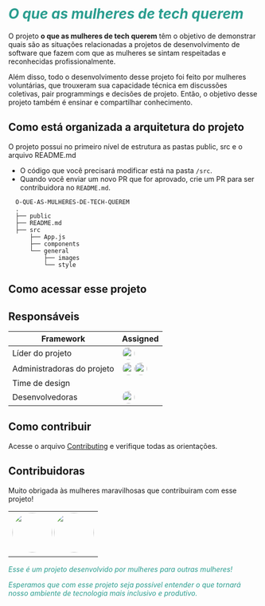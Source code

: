 <h1><span style="color:#2A9D8F"><em>O que as mulheres de tech querem</em></span></h1>

O projeto **o que as mulheres de tech querem** têm o objetivo de demonstrar quais são as situações relacionadas a projetos de desenvolvimento de software que fazem com que as mulheres se sintam respeitadas e reconhecidas profissionalmente.

Além disso, todo o desenvolvimento desse projeto foi feito por mulheres voluntárias, que trouxeram sua capacidade técnica em discussões coletivas, pair programmings e decisões de projeto. Então, o objetivo desse projeto também é ensinar e compartilhar conhecimento.

## Como está organizada a arquitetura do projeto

O projeto possui no primeiro nível de estrutura as pastas public, src e o arquivo README.md

- O código que você precisará modificar está na pasta `/src`.
- Quando você enviar um novo PR que for aprovado, crie um PR para ser contribuidora no `README.md`.

```shell
  O-QUE-AS-MULHERES-DE-TECH-QUEREM
  .
  ├── public
  ├── README.md
  ├── src
      ├── App.js
      ├── components
      └── general
          ├── images
          └── style
```

## Como acessar esse projeto

## Responsáveis

| Framework                  | Assigned                                                                                                                                                                                                                                                                                                                                                                         |
| -------------------------- | -------------------------------------------------------------------------------------------------------------------------------------------------------------------------------------------------------------------------------------------------------------------------------------------------------------------------------------------------------------------------------- |
| Líder do projeto           | <a href="https://linktr.ee/engenheira.coelho"><img src="https://avatars.githubusercontent.com/u/82114897?s=400&u=d6c8879b59c0d69fafe4206620f8b4cbd4f4ab81&v=4" width="25px;" style="border-radius:50%" alt=""/></a>                                                                                                                                                              |
| Administradoras do projeto | <a href="https://linktr.ee/engenheira.coelho"><img src="https://avatars.githubusercontent.com/u/82114897?s=400&u=d6c8879b59c0d69fafe4206620f8b4cbd4f4ab81&v=4" width="25px;" style="border-radius:50%" alt=""/></a><a href="https://linktr.ee/marcellecode"><img src="https://avatars.githubusercontent.com/u/37669732?v=4" width="25px;" style="border-radius:50%" alt=""/></a> |
| Time de design             |                                                                                                                                                                                                                                                                                                                                                                                  |
| Desenvolvedoras            | <a href="https://linktr.ee/engenheira.coelho"><img src="https://avatars.githubusercontent.com/u/82114897?s=400&u=d6c8879b59c0d69fafe4206620f8b4cbd4f4ab81&v=4" width="25px;" style="border-radius:50%" alt=""/></a>                                                                                                                                                              |

## Como contribuir

Acesse o arquivo [Contributing](contribute.md) e verifique todas as orientações.

## Contribuidoras

Muito obrigada às mulheres maravilhosas que contribuiram com esse projeto!

<!-- ALL-CONTRIBUTORS-LIST:START - Do not remove or modify this section -->
<!-- prettier-ignore-start -->
<!-- markdownlint-disable -->
<table>
  <tr>
    <td align="center">
       <a href="https://linktr.ee/engenheira.coelho"><img src="https://avatars.githubusercontent.com/u/82114897?s=400&u=d6c8879b59c0d69fafe4206620f8b4cbd4f4ab81&v=4" width="80px;" style="border-radius:50%" alt=""/></a>
       <a href="https://linktr.ee/marcellecode"><img src="https://avatars.githubusercontent.com/u/37669732?v=4" width="80px;" style="border-radius:50%" alt=""/></a>
    </td>
  </tr>
</table>

<!-- markdownlint-restore -->
<!-- prettier-ignore-end -->

<!-- ALL-CONTRIBUTORS-LIST:END -->

<span style="color:#2A9D8F"><em>Esse é um projeto desenvolvido por mulheres para outras mulheres!</em></span>

<span style="color:#2A9D8F"><em>Esperamos que com esse projeto seja possível entender o que tornará nosso ambiente de tecnologia mais inclusivo e produtivo.</em></span>
